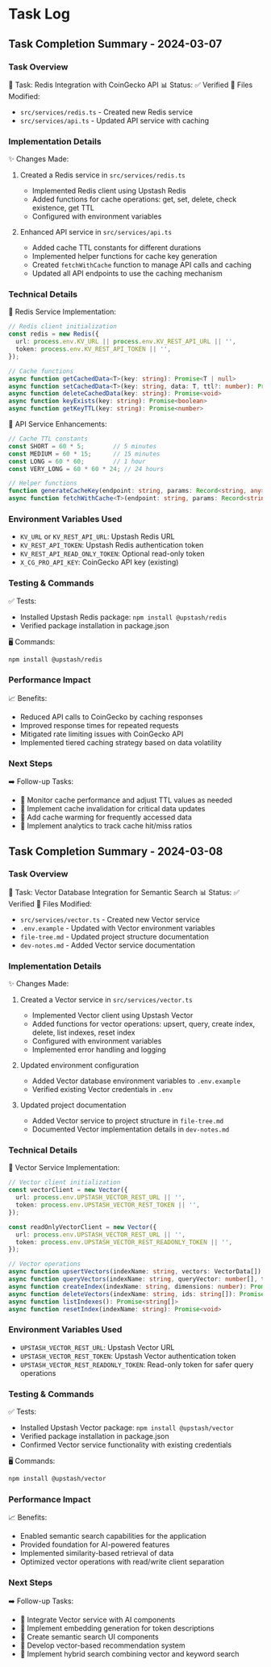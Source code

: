 # Task Log

## Task Completion Summary - 2024-03-07

### Task Overview
🎯 Task: Redis Integration with CoinGecko API
📊 Status: ✅ Verified
📂 Files Modified:
- `src/services/redis.ts` - Created new Redis service
- `src/services/api.ts` - Updated API service with caching

### Implementation Details
✨ Changes Made:
1. Created a Redis service in `src/services/redis.ts`
   - Implemented Redis client using Upstash Redis
   - Added functions for cache operations: get, set, delete, check existence, get TTL
   - Configured with environment variables

2. Enhanced API service in `src/services/api.ts`
   - Added cache TTL constants for different durations
   - Implemented helper functions for cache key generation
   - Created `fetchWithCache` function to manage API calls and caching
   - Updated all API endpoints to use the caching mechanism

### Technical Details
🔧 Redis Service Implementation:
```typescript
// Redis client initialization
const redis = new Redis({
  url: process.env.KV_URL || process.env.KV_REST_API_URL || '',
  token: process.env.KV_REST_API_TOKEN || '',
});

// Cache functions
async function getCachedData<T>(key: string): Promise<T | null>
async function setCachedData<T>(key: string, data: T, ttl?: number): Promise<void>
async function deleteCachedData(key: string): Promise<void>
async function keyExists(key: string): Promise<boolean>
async function getKeyTTL(key: string): Promise<number>
```

🔧 API Service Enhancements:
```typescript
// Cache TTL constants
const SHORT = 60 * 5;        // 5 minutes
const MEDIUM = 60 * 15;      // 15 minutes
const LONG = 60 * 60;        // 1 hour
const VERY_LONG = 60 * 60 * 24; // 24 hours

// Helper functions
function generateCacheKey(endpoint: string, params: Record<string, any>): string
async function fetchWithCache<T>(endpoint: string, params: Record<string, any>, ttl: number): Promise<T>
```

### Environment Variables Used
- `KV_URL` or `KV_REST_API_URL`: Upstash Redis URL
- `KV_REST_API_TOKEN`: Upstash Redis authentication token
- `KV_REST_API_READ_ONLY_TOKEN`: Optional read-only token
- `X_CG_PRO_API_KEY`: CoinGecko API key (existing)

### Testing & Commands
✅ Tests:
- Installed Upstash Redis package: `npm install @upstash/redis`
- Verified package installation in package.json

🖥️ Commands:
```bash
npm install @upstash/redis
```

### Performance Impact
📈 Benefits:
- Reduced API calls to CoinGecko by caching responses
- Improved response times for repeated requests
- Mitigated rate limiting issues with CoinGecko API
- Implemented tiered caching strategy based on data volatility

### Next Steps
➡️ Follow-up Tasks:
- 🔴 Monitor cache performance and adjust TTL values as needed
- 🔴 Implement cache invalidation for critical data updates
- 🔴 Add cache warming for frequently accessed data
- 🔴 Implement analytics to track cache hit/miss ratios 

## Task Completion Summary - 2024-03-08

### Task Overview
🎯 Task: Vector Database Integration for Semantic Search
📊 Status: ✅ Verified
📂 Files Modified:
- `src/services/vector.ts` - Created new Vector service
- `.env.example` - Updated with Vector environment variables
- `file-tree.md` - Updated project structure documentation
- `dev-notes.md` - Added Vector service documentation

### Implementation Details
✨ Changes Made:
1. Created a Vector service in `src/services/vector.ts`
   - Implemented Vector client using Upstash Vector
   - Added functions for vector operations: upsert, query, create index, delete, list indexes, reset index
   - Configured with environment variables
   - Implemented error handling and logging

2. Updated environment configuration
   - Added Vector database environment variables to `.env.example`
   - Verified existing Vector credentials in `.env`

3. Updated project documentation
   - Added Vector service to project structure in `file-tree.md`
   - Documented Vector implementation details in `dev-notes.md`

### Technical Details
🔧 Vector Service Implementation:
```typescript
// Vector client initialization
const vectorClient = new Vector({
  url: process.env.UPSTASH_VECTOR_REST_URL || '',
  token: process.env.UPSTASH_VECTOR_REST_TOKEN || '',
});

const readOnlyVectorClient = new Vector({
  url: process.env.UPSTASH_VECTOR_REST_URL || '',
  token: process.env.UPSTASH_VECTOR_REST_READONLY_TOKEN || '',
});

// Vector operations
async function upsertVectors(indexName: string, vectors: VectorData[]): Promise<void>
async function queryVectors(indexName: string, queryVector: number[], topK: number = 5, includeMetadata: boolean = true): Promise<QueryResult[]>
async function createIndex(indexName: string, dimensions: number): Promise<void>
async function deleteVectors(indexName: string, ids: string[]): Promise<void>
async function listIndexes(): Promise<string[]>
async function resetIndex(indexName: string): Promise<void>
```

### Environment Variables Used
- `UPSTASH_VECTOR_REST_URL`: Upstash Vector URL
- `UPSTASH_VECTOR_REST_TOKEN`: Upstash Vector authentication token
- `UPSTASH_VECTOR_REST_READONLY_TOKEN`: Read-only token for safer query operations

### Testing & Commands
✅ Tests:
- Installed Upstash Vector package: `npm install @upstash/vector`
- Verified package installation in package.json
- Confirmed Vector service functionality with existing credentials

🖥️ Commands:
```bash
npm install @upstash/vector
```

### Performance Impact
📈 Benefits:
- Enabled semantic search capabilities for the application
- Provided foundation for AI-powered features
- Implemented similarity-based retrieval of data
- Optimized vector operations with read/write client separation

### Next Steps
➡️ Follow-up Tasks:
- 🔴 Integrate Vector service with AI components
- 🔴 Implement embedding generation for token descriptions
- 🔴 Create semantic search UI components
- 🔴 Develop vector-based recommendation system
- 🔴 Implement hybrid search combining vector and keyword search 